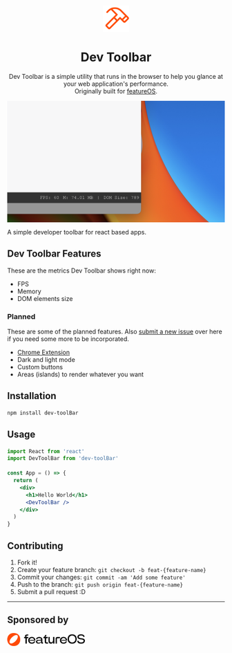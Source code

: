<div align="center">
  <img alt="devbar logo" height="60" src="./assets/devtoolbar.png">
  <h1 align="center">
    Dev Toolbar
  </h1>
  <p>Dev Toolbar is a simple utility that runs in the browser to help you glance at your web application's performance. <br />Originally built for <a href="https://featureos.app">featureOS</a>.</p>
</div>

<img alt="devtoolbar logo" align="center" src="./assets/dev-toolbar-hero.png">

A simple developer toolbar for react based apps.

## Dev Toolbar Features
These are the metrics Dev Toolbar shows right now:

- FPS
- Memory
- DOM elements size

### Planned
These are some of the planned features. Also [submit a new issue](https://github.com/skcript/dev-toolbar/issues/new) over here if you need some more to be incorporated.

- [Chrome Extension](https://github.com/skcript/dev-toolbar/issues/3)
- Dark and light mode
- Custom buttons
- Areas (islands) to render whatever you want

## Installation

```bash
npm install dev-toolBar
```

## Usage

```jsx
import React from 'react'
import DevToolBar from 'dev-toolBar'

const App = () => {
  return (
    <div>
      <h1>Hello World</h1>
      <DevToolBar />
    </div>
  )
}
```

## Contributing

1. Fork it!
2. Create your feature branch: `git checkout -b feat-{feature-name}`
3. Commit your changes: `git commit -am 'Add some feature'`
4. Push to the branch: `git push origin feat-{feature-name}`
5. Submit a pull request :D

---

## Sponsored by

<a href='https://featureos.app'>
<img alt="featureOS logo" height="30" src="./assets/logo_full.png">
</a>
